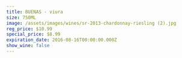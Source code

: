 ```yaml
---
title: BUENAS - viura
size: 750ML
image: /assets/images/wines/sr-2013-chardonnay-riesling (2).jpg
reg_price: $10.99
special_price: $8.99
expiration_date: 2016-08-16T00:00:00.000Z
show_wine: false
---
```



